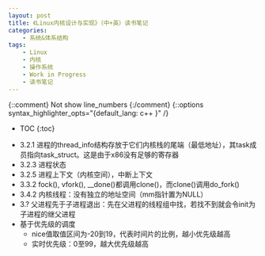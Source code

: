 ```yaml
---
layout: post
title: 《Linux内核设计与实现》（中+英）读书笔记
categories:
    - 系统&体系结构
tags:
    - Linux
    - 内核
    - 操作系统
    - Work in Progress
    - 读书笔记
---
```


{::comment} Not show line_numbers {:/comment}
{::options syntax_highlighter_opts="{default_lang: c++ \}" /}

* TOC
{:toc}

- 3.2.1 进程的thread_info结构存放于它们内核栈的尾端（最低地址），其task成员指向task_struct。这是由于x86没有足够的寄存器
- 3.2.3 进程状态
- 3.2.5 进程上下文（内核空间），中断上下文
- 3.3.2 fock(), vfork(), __done()都调用clone()，而clone()调用do_fork()
- 3.4.2 内核线程：没有独立的地址空间（mm指针置为NULL）
- 3.? 父进程先于子进程退出：先在父进程的线程组中找，若找不到就会令init为子进程的继父进程
- 基于优先级的调度
  - nice值取值区间为-20到19，代表时间片的比例，越小优先级越高
  - 实时优先级：0至99，越大优先级越高


